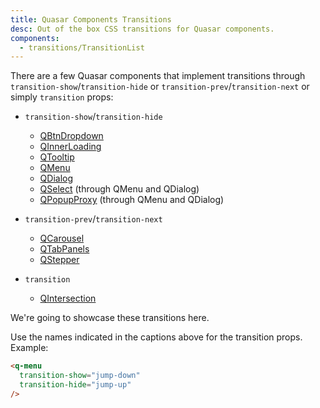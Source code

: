 ```yaml
---
title: Quasar Components Transitions
desc: Out of the box CSS transitions for Quasar components.
components:
  - transitions/TransitionList
---
```


There are a few Quasar components that implement transitions through `transition-show`/`transition-hide` or `transition-prev`/`transition-next` or simply `transition` props:

- `transition-show`/`transition-hide`
  - [QBtnDropdown](/vue-components/button-dropdown)
  - [QInnerLoading](/vue-components/inner-loading)
  - [QTooltip](/vue-components/tooltip)
  - [QMenu](/vue-components/menu)
  - [QDialog](/vue-components/dialog)
  - [QSelect](/vue-components/select) (through QMenu and QDialog)
  - [QPopupProxy](/vue-components/popup-proxy) (through QMenu and QDialog)

- `transition-prev`/`transition-next`
  - [QCarousel](/vue-components/carousel)
  - [QTabPanels](/vue-components/tab-panels)
  - [QStepper](/vue-components/stepper)

- `transition`
  - [QIntersection](/vue-components/intersection)

We're going to showcase these transitions here.

<transition-list />

Use the names indicated in the captions above for the transition props. Example:

```html
<q-menu
  transition-show="jump-down"
  transition-hide="jump-up"
/>
```
